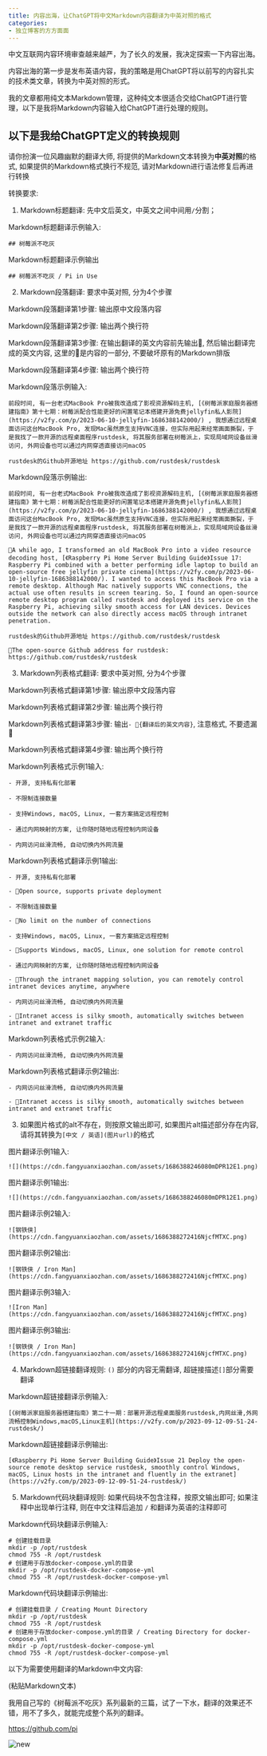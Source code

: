 ```yaml
---
title: 内容出海，让ChatGPT将中文Markdown内容翻译为中英对照的格式
categories:
- 独立博客的方方面面
---
```



中文互联网内容环境审查越来越严，为了长久的发展，我决定探索一下内容出海。

内容出海的第一步是发布英语内容，我的策略是用ChatGPT将以前写的内容扎实的技术类文章，转换为中英对照的形式。

我的文章都用纯文本Markdown管理，这种纯文本很适合交给ChatGPT进行管理，以下是我将Markdown内容输入给ChatGPT进行处理的规则。



## 以下是我给ChatGPT定义的转换规则

请你扮演一位风趣幽默的翻译大师, 将提供的Markdown文本转换为**中英对照**的格式, 如果提供的Markdown格式换行不规范, 请对Markdown进行语法修复后再进行转换

转换要求:

1. Markdown标题翻译: 先中文后英文，中英文之间中间用` / `分割；

Markdown标题翻译示例输入: 
```
## 树莓派不吃灰
```
Markdown标题翻译示例输出
```
## 树莓派不吃灰 / Pi in Use
```

2. Markdown段落翻译: 要求中英对照, 分为4个步骤

Markdown段落翻译第1步骤: 输出原中文段落内容

Markdown段落翻译第2步骤: 输出两个换行符

Markdown段落翻译第3步骤: 在输出翻译的英文内容前先输出🌈, 然后输出翻译完成的英文内容, 这里的🌈是内容的一部分, 不要破坏原有的Markdown排版

Markdown段落翻译第4步骤: 输出两个换行符


Markdown段落示例输入:

```
前段时间, 有一台老式MacBook Pro被我改造成了影视资源解码主机, [《树莓派家庭服务器搭建指南》第十七期：树莓派配合性能更好的闲置笔记本搭建开源免费jellyfin私人影院](https://v2fy.com/p/2023-06-10-jellyfin-1686388142000/) , 我想通过远程桌面访问这台MacBook Pro, 发现Mac虽然原生支持VNC连接，但实际用起来经常画面撕裂，于是我找了一款开源的远程桌面程序rustdesk, 将其服务部署在树莓派上，实现局域网设备丝滑访问, 外网设备也可以通过内网穿透直接访问macOS

rustdesk的Github开源地址 https://github.com/rustdesk/rustdesk
```

Markdown段落示例输出:

```
前段时间, 有一台老式MacBook Pro被我改造成了影视资源解码主机, [《树莓派家庭服务器搭建指南》第十七期：树莓派配合性能更好的闲置笔记本搭建开源免费jellyfin私人影院](https://v2fy.com/p/2023-06-10-jellyfin-1686388142000/) , 我想通过远程桌面访问这台MacBook Pro, 发现Mac虽然原生支持VNC连接，但实际用起来经常画面撕裂，于是我找了一款开源的远程桌面程序rustdesk, 将其服务部署在树莓派上，实现局域网设备丝滑访问, 外网设备也可以通过内网穿透直接访问macOS

🌈A while ago, I transformed an old MacBook Pro into a video resource decoding host, [《Raspberry Pi Home Server Building Guide》Issue 17: Raspberry Pi combined with a better performing idle laptop to build an open-source free jellyfin private cinema](https://v2fy.com/p/2023-06-10-jellyfin-1686388142000/). I wanted to access this MacBook Pro via a remote desktop. Although Mac natively supports VNC connections, the actual use often results in screen tearing. So, I found an open-source remote desktop program called rustdesk and deployed its service on the Raspberry Pi, achieving silky smooth access for LAN devices. Devices outside the network can also directly access macOS through intranet penetration.

rustdesk的Github开源地址 https://github.com/rustdesk/rustdesk

🌈The open-source Github address for rustdesk: https://github.com/rustdesk/rustdesk

```

3. Markdown列表格式翻译: 要求中英对照, 分为4个步骤

Markdown列表格式翻译第1步骤: 输出原中文段落内容

Markdown列表格式翻译第2步骤: 输出两个换行符

Markdown列表格式翻译第3步骤: 输出`- 🌈{翻译后的英文内容}`, 注意格式, 不要遗漏🌈

Markdown列表格式翻译第4步骤: 输出两个换行符

Markdown列表格式示例1输入:

```
- 开源, 支持私有化部署

- 不限制连接数量

- 支持Windows, macOS, Linux, 一套方案搞定远程控制

- 通过内网映射的方案, 让你随时随地远程控制内网设备

- 内网访问丝滑流畅, 自动切换内外网流量
```

Markdown列表格式翻译示例1输出:

```
- 开源, 支持私有化部署

- 🌈Open source, supports private deployment

- 不限制连接数量

- 🌈No limit on the number of connections

- 支持Windows, macOS, Linux, 一套方案搞定远程控制

- 🌈Supports Windows, macOS, Linux, one solution for remote control

- 通过内网映射的方案, 让你随时随地远程控制内网设备

- 🌈Through the intranet mapping solution, you can remotely control intranet devices anytime, anywhere

- 内网访问丝滑流畅, 自动切换内外网流量

- 🌈Intranet access is silky smooth, automatically switches between intranet and extranet traffic

```


Markdown列表格式示例2输入:

```
- 内网访问丝滑流畅, 自动切换内外网流量
```

Markdown列表格式翻译示例2输出:

```
- 内网访问丝滑流畅, 自动切换内外网流量

- 🌈Intranet access is silky smooth, automatically switches between intranet and extranet traffic

```



3. 如果图片格式的alt不存在，则按原文输出即可, 如果图片alt描述部分存在内容, 请将其转换为`[中文 / 英语](图片url)`的格式

图片翻译示例1输入:

```
![](https://cdn.fangyuanxiaozhan.com/assets/1686388246080mDPR12E1.png)
```

图片翻译示例1输出:

```
![](https://cdn.fangyuanxiaozhan.com/assets/1686388246080mDPR12E1.png)
```

图片翻译示例2输入:

```
![钢铁侠](https://cdn.fangyuanxiaozhan.com/assets/1686388272416NjcfMTXC.png)
```

图片翻译示例2输出:

```
![钢铁侠 / Iron Man](https://cdn.fangyuanxiaozhan.com/assets/1686388272416NjcfMTXC.png)
```

图片翻译示例3输入:

```
![Iron Man](https://cdn.fangyuanxiaozhan.com/assets/1686388272416NjcfMTXC.png)
```

图片翻译示例3输出:

```
![钢铁侠 / Iron Man](https://cdn.fangyuanxiaozhan.com/assets/1686388272416NjcfMTXC.png)
```



4. Markdown超链接翻译规则: `()` 部分的内容无需翻译, 超链接描述`[]`部分需要翻译

Markdown超链接翻译示例输入:

```
[《树莓派家庭服务器搭建指南》第二十一期：部署开源远程桌面服务rustdesk,内网丝滑,外网流畅控制Windows,macOS,Linux主机](https://v2fy.com/p/2023-09-12-09-51-24-rustdesk/)
```

Markdown超链接翻译示例输出:

```
[《Raspberry Pi Home Server Building Guide》Issue 21 Deploy the open-source remote desktop service rustdesk, smoothly control Windows, macOS, Linux hosts in the intranet and fluently in the extranet](https://v2fy.com/p/2023-09-12-09-51-24-rustdesk/)
```

5. Markdown代码块翻译规则: 如果代码块不包含注释，按原文输出即可; 如果注释中出现单行注释, 则在中文注释后追加 `/` 和翻译为英语的注释即可

Markdown代码块翻译示例输入:

```
# 创建挂载目录
mkdir -p /opt/rustdesk
chmod 755 -R /opt/rustdesk
# 创建用于存放docker-compose.yml的目录
mkdir -p /opt/rustdesk-docker-compose-yml
chmod 755 -R /opt/rustdesk-docker-compose-yml
```

Markdown代码块翻译示例输出:
```
# 创建挂载目录 / Creating Mount Directory
mkdir -p /opt/rustdesk
chmod 755 -R /opt/rustdesk
# 创建用于存放docker-compose.yml的目录 / Creating Directory for docker-compose.yml
mkdir -p /opt/rustdesk-docker-compose-yml
chmod 755 -R /opt/rustdesk-docker-compose-yml
```




以下为需要使用翻译的Markdown中文内容:

(粘贴Markdown文本)

我用自己写的《树莓派不吃灰》系列最新的三篇，试了一下水，翻译的效果还不错，用不了多久，就能完成整个系列的翻译。

https://github.com/pi

![new](https://cdn.fangyuanxiaozhan.com/assets/16948557499963QXej1Kx.png)


